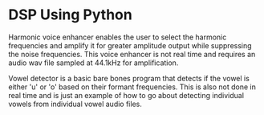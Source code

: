 # DSP Using Python
Harmonic voice enhancer enables the user to select the harmonic frequencies and amplify it for greater amplitude output while suppressing the noise frequencies. This voice enhancer is not real time and requires an audio wav file sampled at 44.1kHz for amplification.

Vowel detector is a basic bare bones program that detects if the vowel is either 'u' or 'o' based on their formant frequencies. This is also not done in real time and is just an example of how to go about detecting individual vowels from individual vowel audio files.
